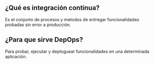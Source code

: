 ## ¿Qué es integración continua?
Es el conjunto de procesos y metodos de entregar funcionalidades probadas sin error a producción.

## ¿Para que sirve DepOps?
Para probar, ejecutar y deploguear funcionalidades en una determinada aplicación.
